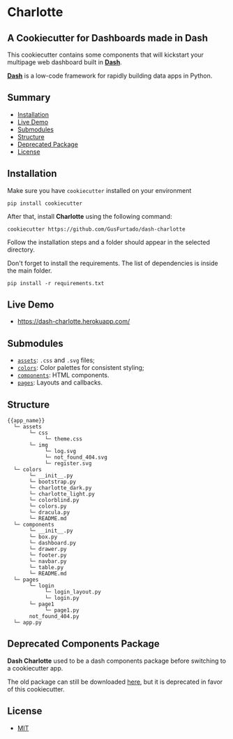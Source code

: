 # Charlotte

## A Cookiecutter for Dashboards made in Dash

This cookiecutter contains some components that will kickstart your multipage web dashboard built in [**Dash**](https://dash.plotly.com/).

[**Dash**](https://dash.plotly.com/) is a low-code framework for rapidly building data apps in Python.

## Summary

- [Installation](https://github.com/GusFurtado/dash-charlotte#installation)
- [Live Demo](https://dash-charlotte.herokuapp.com/)
- [Submodules](https://github.com/GusFurtado/dash-charlotte#submodelus)
- [Structure](https://github.com/GusFurtado/dash-charlotte#structure)
- [Deprecated Package](https://github.com/GusFurtado/dash-charlotte#deprecated-components-package)
- [License](LICENSE)

## Installation

Make sure you have `cookiecutter` installed on your environment

```
pip install cookiecutter
```

After that, install **Charlotte** using the following command:

```
cookiecutter https://github.com/GusFurtado/dash-charlotte
```

Follow the installation steps and a folder should appear in the selected directory.

Don't forget to install the requirements. The list of dependencies is inside the main folder.

```
pip install -r requirements.txt
```

## Live Demo

- https://dash-charlotte.herokuapp.com/

## Submodules

- [`assets`](assets): `.css` and `.svg` files;
- [`colors`](colors): Color palettes for consistent styling;
- [`components`](components): HTML components.
- [`pages`](pages): Layouts and callbacks.

## Structure

```
{{app_name}}
  └─ assets
       └─ css
            └─ theme.css
       └─ img
            └─ log.svg
            └─ not_found_404.svg
            └─ register.svg
  └─ colors
       └─ __init__.py
       └─ bootstrap.py
       └─ charlotte_dark.py
       └─ charlotte_light.py
       └─ colorblind.py
       └─ colors.py
       └─ dracula.py
       └─ README.md
  └─ components
       └─ __init__.py
       └─ box.py
       └─ dashboard.py
       └─ drawer.py
       └─ footer.py
       └─ navbar.py
       └─ table.py
       └─ README.md
  └─ pages
       └─ login
            └─ login_layout.py
            └─ login.py
       └─ page1
            └─ page1.py
       not_found_404.py
  └─ app.py
```

## Deprecated Components Package

**Dash Charlotte** used to be a dash components package before switching to a cookiecutter app.

The old package can still be downloaded [here](https://github.com/GusFurtado/dash-charlotte/releases/tag/0.3.1), but it is deprecated in favor of this cookiecutter.

## License

- [MIT](LICENSE)
